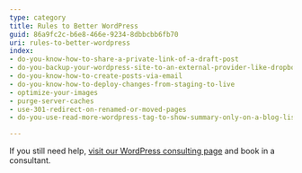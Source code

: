 ```yaml
---
type: category
title: Rules to Better WordPress
guid: 86a9fc2c-b6e8-466e-9234-8dbbcbb6fb70
uri: rules-to-better-wordpress
index:
- do-you-know-how-to-share-a-private-link-of-a-draft-post
- do-you-backup-your-wordpress-site-to-an-external-provider-like-dropbox
- do-you-know-how-to-create-posts-via-email
- do-you-know-how-to-deploy-changes-from-staging-to-live
- optimize-your-images
- purge-server-caches
- use-301-redirect-on-renamed-or-moved-pages
- do-you-use-read-more-wordpress-tag-to-show-summary-only-on-a-blog-list

---
```

<p>​If you still need help,&#160;<a href="https&#58;//www.ssw.com.au/ssw/Consulting/WordPress.aspx">visit our WordPress consulting page​</a>​&#160;and book in&#160;a consultant.​​<br></p>


